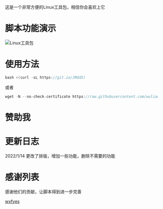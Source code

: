这是一个非常方便的Linux工具包，相信你会喜欢上它

# 脚本功能演示

![Linux工具包](https://user-images.githubusercontent.com/59786070/147936381-8a7ab098-65aa-4b32-a48e-a5fb96966cd6.png)

# 使用方法
```go
bash <(curl -sL https://git.io/JMddS)
```
或者
```go
wget -N --no-check-certificate https://raw.githubusercontent.com/wuliao1223/kjjb/main/kjjb.sh && bash kjjb.sh
```
# 赞助我

# 更新日志
2022/1/14 更改了排版，增加一些功能，删除不需要的功能
# 感谢列表
感谢他们的贡献，让脚本得到进一步完善

[wxfyes](https://github.com/wxfyes/bt)



